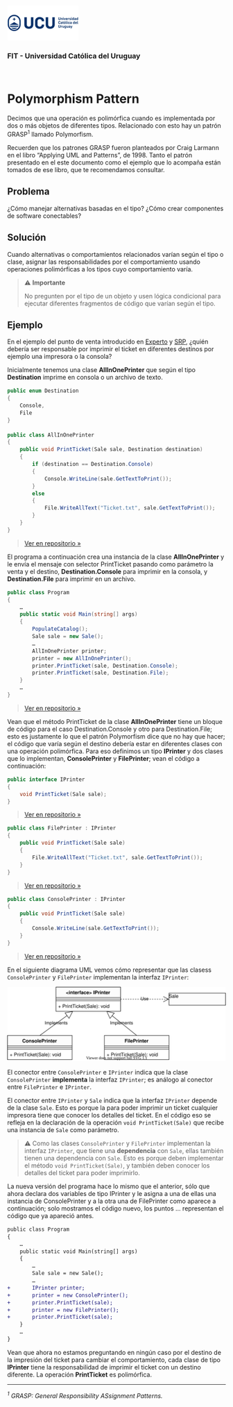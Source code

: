![UCU](https://github.com/ucudal/PII_Conceptos_De_POO/raw/master/Assets/logo-ucu.png)

### FIT - Universidad Católica del Uruguay

<br>

# Polymorphism Pattern

Decimos que una operación es polimórfica cuando es implementada por dos o más objetos de diferentes tipos. Relacionado con esto hay un patrón GRASP<sup>1</sup> llamado Polymorfism.

Recuerden que los patrones GRASP fueron planteados por Craig Larmann en el libro “Applying UML and Patterns”, de 1998. Tanto el patrón presentado en el este documento como el ejemplo que lo acompaña están tomados de ese libro, que te recomendamos consultar.

## Problema

¿Cómo manejar alternativas basadas en el tipo? ¿Cómo crear componentes de software conectables?

## Solución

Cuando alternativas o comportamientos relacionados varían según el tipo o clase, asignar las responsabilidades por el comportamiento usando operaciones polimórficas a los tipos cuyo comportamiento varía.

> ⚠️  **Importante**
>
>No pregunten por el tipo de un objeto y usen lógica condicional para ejecutar diferentes fragmentos de código que varían según el tipo.

## Ejemplo

En el ejemplo del punto de venta introducido en [Experto](./Expert.md) y [SRP](./SRP.md), ¿quién debería ser responsable por imprimir el ticket en diferentes destinos por ejemplo una impresora o la consola?

Inicialmente tenemos una clase **AllInOnePrinter** que según el tipo **Destination** imprime en consola o un archivo de texto.

```c#
public enum Destination
{
    Console,
    File
}

public class AllInOnePrinter
{
    public void PrintTicket(Sale sale, Destination destination)
    {
        if (destination == Destination.Console)
        {
            Console.WriteLine(sale.GetTextToPrint());
        }
        else
        {
            File.WriteAllText("Ticket.txt", sale.GetTextToPrint());
        }
    }
}
```
> [Ver en repositorio »](https://github.com/ucudal/PII_Polymorphism_And_LSP/blob/master/v1/AllInOnePrinter.cs)

El programa a continuación crea una instancia de la clase **AllInOnePrinter** y le envía el mensaje con selector PrintTicket pasando como parámetro la venta y el destino, **Destination.Console** para imprimir en la consola, y **Destination.File** para imprimir en un archivo.

```c#
public class Program
{
    …
    public static void Main(string[] args)
    {
        PopulateCatalog();
        Sale sale = new Sale();
        …
        AllInOnePrinter printer;
        printer = new AllInOnePrinter();
        printer.PrintTicket(sale, Destination.Console);
        printer.PrintTicket(sale, Destination.File);
    }
    …
}
```
> [Ver en repositorio »](https://github.com/ucudal/PII_Polymorphism_And_LSP/blob/master/v1/Program.cs)

Vean que el método PrintTicket de la clase **AllInOnePrinter** tiene un bloque de código para el caso Destination.Console y otro para Destination.File; esto es justamente lo que el patrón Polymorfism dice que no hay que hacer; el código que varía según el destino debería estar en diferentes clases con una operación polimórfica. Para eso definimos un tipo **IPrinter** y dos clases que lo implementan, **ConsolePrinter** y **FilePrinter**; vean el
código a continuación:

```c#
public interface IPrinter
{
    void PrintTicket(Sale sale);
}
```
> [Ver en repositorio »](https://github.com/ucudal/PII_Polymorphism_And_LSP/blob/master/v2/IPrinter.cs)

```c#
public class FilePrinter : IPrinter
{
    public void PrintTicket(Sale sale)
    {
        File.WriteAllText("Ticket.txt", sale.GetTextToPrint());
    }
}
```
> [Ver en repositorio »](https://github.com/ucudal/PII_Polymorphism_And_LSP/blob/master/v2/FilePrinter.cs)

```c#
public class ConsolePrinter : IPrinter
{
    public void PrintTicket(Sale sale)
    {
        Console.WriteLine(sale.GetTextToPrint());
    }
}
```
> [Ver en repositorio »](https://github.com/ucudal/PII_Polymorphism_And_LSP/blob/master/v2/ConsolePrinter.cs)

En el siguiente diagrama UML vemos cómo representar que las clasess `ConsolePrinter` y `FilePrinter` implementan la interfaz `IPrinter`:

![Polymorphism](./Assets/Polymorphism.svg)

El conector entre `ConsolePrinter` e `IPrinter` indica que la clase `ConsolePrinter` **implementa** la interfaz `IPrinter`; es análogo al conector entre `FilePrinter` e `IPrinter`.

El conector entre `IPrinter` y `Sale` indica que la interfaz `IPrinter` depende de la clase `Sale`. Esto es porque la para poder imprimir un ticket cualquier impresora tiene que conocer los detalles del ticket. En el código eso se refleja en la declaración de la operación `void PrintTicket(Sale)` que recibe una instancia de `Sale` como parámetro.

> :warning: Como las clases `ConsolePrinter` y `FilePrinter` implementan la interfaz `IPrinter`, que tiene una **dependencia** con `Sale`, ellas también tienen una dependencia con `Sale`. Esto es porque deben implementar el método `void PrintTicket(Sale)`, y también deben conocer los detalles del ticket para poder imprimirlo.

La nueva versión del programa hace lo mismo que el anterior, sólo que ahora declara dos variables de tipo IPrinter y le asigna a una de ellas una instancia de ConsolePrinter y a la otra una de FilePrinter como aparece a continuación; solo mostramos el código nuevo, los puntos … representan el código que ya apareció antes.

```diff
public class Program
{
    …
    public static void Main(string[] args)
    {
        …
        Sale sale = new Sale();
        …
+       IPrinter printer;
+       printer = new ConsolePrinter();
+       printer.PrintTicket(sale);
+       printer = new FilePrinter();
+       printer.PrintTicket(sale);
    }
    …
}
```
Vean que ahora no estamos preguntando en ningún caso por el destino de la impresión del ticket para cambiar el comportamiento, cada clase de tipo **IPrinter** tiene la responsabilidad de imprimir el ticket con un destino diferente. La operación **PrintTicket** es polimórfica.


*****

_<sup>1</sup> GRASP: General Responsibility ASsignment Patterns._





